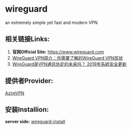 # wireguard
an extremely simple yet fast and modern VPN

## 相关链接Links:

1. **官网Official Site:** https://www.wireguard.com
2. [WireGuard VPN简介：你需要了解的WireGuard VPN现状](https://bynss.com/2019/26577.html)
3. [WireGuard是VPN通讯协定的未来吗？ 2019年系統安全更新](https://zh.vpnmentor.com/blog/wireguard是vpn通讯协定的未来吗？年系統安全更新/)

## 提供者Provider:

[AzireVPN](https://www.azirevpn.com)

## 安装Installion:
**server side:**
[wireguard-install](https://github.com/l-n-s/wireguard-install)



